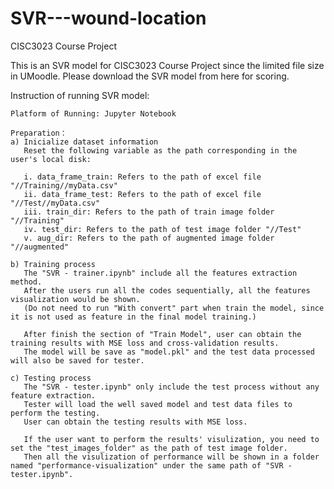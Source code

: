 # SVR---wound-location
CISC3023 Course Project

This is an SVR model for CISC3023 Course Project since the limited file size in UMoodle. Please download the SVR model from here for scoring.

Instruction of running SVR model:

    Platform of Running: Jupyter Notebook

    Preparation：
    a) Inicialize dataset information
       Reset the following variable as the path corresponding in the user's local disk:
       
       i. data_frame_train: Refers to the path of excel file "//Training//myData.csv" 
       ii. data_frame_test: Refers to the path of excel file "//Test//myData.csv" 
       iii. train_dir: Refers to the path of train image folder "//Training" 
       iv. test_dir: Refers to the path of test image folder "//Test" 
       v. aug_dir: Refers to the path of augmented image folder "//augmented"
    
    b) Training process
       The "SVR - trainer.ipynb" include all the features extraction method.
       After the users run all the codes sequentially, all the features visualization would be shown. 
       (Do not need to run "With convert" part when train the model, since it is not used as feature in the final model training.)
       
       After finish the section of "Train Model", user can obtain the training results with MSE loss and cross-validation results.
       The model will be save as "model.pkl" and the test data processed will also be saved for tester. 

    c) Testing process
       The "SVR - tester.ipynb" only include the test process without any feature extraction. 
       Tester will load the well saved model and test data files to perform the testing.
       User can obtain the testing results with MSE loss.

       If the user want to perform the results' visulization, you need to set the "test_images_folder" as the path of test image folder.
       Then all the visulization of performance will be shown in a folder named "performance-visualization" under the same path of "SVR - tester.ipynb".
